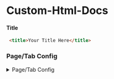 # Custom-Html-Docs
#### Title
```html
 <title>Your Title Here</title>
```
### Page/Tab Config
<details closed>
 #### Title
<summary>Page/Tab Config</summary>
<br>
 <title>Your Title Here</title>
</details>
